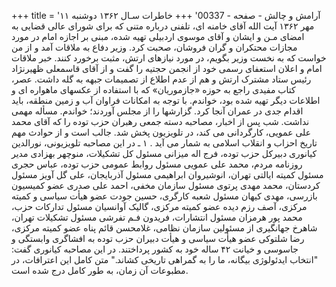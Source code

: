 +++
title = 'آرامش و چالش - صفحه - 00337'
+++
خاطرات سـال ۱۳۶۲ دوشنبه ۱۱ مهر ۱۳۶۲ آیت الله آقای خامنه ای، تلفنی درباره متنی که برای شورای عالی قضایی به امضای مـن و ایشان و آقای موسوی اردبیلی تهیه شده، مبنی بر اجازه امام در مورد مجازات محتکران و گران فروشان، صحبت کرد. وزیر دفاع به ملاقات آمد و از من خواست که به نخست وزیر بگویم، در مورد نیازهای ارتش، مثبت برخورد کنند. خبر ملاقات امام و اعلان استعفای رسمی خود از انجمن حجتیه را گفت و از آقای قاسمعلی ظهیرنژاد رئیس ستاد مشترک ارتش و هم از عدم اطلاع از تصمیمات جبهه به گله داشت. عصر، کتاب مفیدی راجع به حوزه «جازموریان» که با استفاده از عکسهای ماهواره ای و اطلاعات دیگر تهیه شده بود، خواندم. با توجه به امکانات فراوان آب و زمین منطقه، باید اقدام جدی در عمران آنجا کرد. گزارشها را از مجلس آوردند؛ خواندم. مسأله مهمی نداشت. شب پس از اخبار، مصاحبه دسته جمعی رهبران حزب توده را که آقای محمد علی عمویی، کارگردانی می کند، در تلویزیون پخش شد. جالب است و از حوادث مهم تاریخ احزاب و انقلاب اسلامی به شمار می آید . ۱ ـ در این مصاحبه تلویزیونی، نورالدین کیانوری دبیرکل حزب توده، فرج اله میزانی مسئول کل تشکیلات، منوچهر بهزادی مدیر روزنامه مردم، محمد علی عمویی مسئول روابط عمومی حزب توده، عباس حجری مسئول کمیته ایالتی تهران، انوشیروان ابراهیمی مسئول آذربایجان، علی گل آویز مسئول کردستان، محمد مهدی پرتوی مسئول سازمان مخفی، احمد علی صدری عضو کمیسیون بازرسی، مهدی کیهان مسئول شعبه کارگری، حسین جودت عضو هیأت سیاسی و کمیته مرکزی، آصف رزم دیده عضو کمیته مرکزی، گالیک آوانسیان مسئول تدارکات حزب، محمد پور هرمزان مسئول انتشارات، فریدون فـم تفرشی مسئول تشکیلات تهران، شاهرخ جهانگیری از مسئولین سازمان نظامی، غلامحسن قائم پناه عضو کمیته مرکزی، رضا شلتوکی عضو هیأت سیاسی و هیأت دبیران حزب توده به افشاگری وابستگی و جاسوسی و خیانت ۴۲ ساله خود به کشور پرداختند. در این مصاحبه کیانوری گفت: "انتخاب ایدئولوژی بیگانه، ما را به گمراهی تاریخی کشاند." متن کامل این اعترافات، در مطبوعات آن زمان، به طور کامل درج شده است.